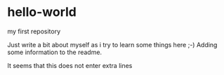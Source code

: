 # hello-world
my first repository


Just write a bit about myself as i try to learn some things here ;-)
Adding some information to the readme.

It seems that this does not enter extra lines
